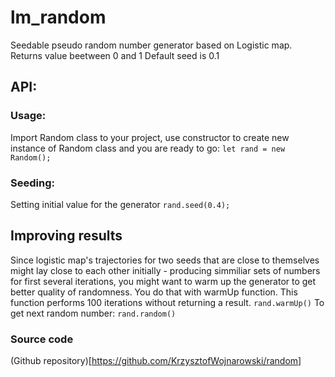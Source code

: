 # lm_random
Seedable pseudo random number generator based on Logistic map.
Returns value beetween 0 and 1
Default seed is 0.1
## API:
### Usage:
Import Random class to your project, use constructor to create new instance of Random class and you are ready to go:
`let rand = new Random();`
### Seeding:
Setting initial value for the generator
`rand.seed(0.4);`
## Improving results
Since logistic map's trajectories for two seeds that are close to themselves might lay close to each other initially - producing simmiliar sets of numbers for first several iterations, you might want to warm up the generator to get better quality of randomness.
You do that with warmUp function. This function performs 100 iterations without returning a result.
`rand.warmUp()`
To get next random number:
`rand.random()`
### Source code
(Github repository)[https://github.com/KrzysztofWojnarowski/random]